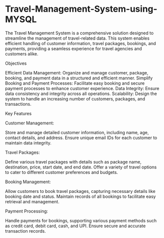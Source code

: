 # Travel-Management-System-using-MYSQL
The Travel Management System is a comprehensive solution designed to streamline the management of travel-related data. This system enables efficient handling of customer information, travel packages, bookings, and payments, providing a seamless experience for travel agencies and customers alike.

Objectives

Efficient Data Management: Organize and manage customer, package, booking, and payment data in a structured and efficient manner.
Simplify Booking and Payment Processes: Facilitate easy booking and secure payment processes to enhance customer experience.
Data Integrity: Ensure data consistency and integrity across all operations.
Scalability: Design the system to handle an increasing number of customers, packages, and transactions.

Key Features

Customer Management:

Store and manage detailed customer information, including name, age, contact details, and address.
Ensure unique email IDs for each customer to maintain data integrity.

Travel Packages:

Define various travel packages with details such as package name, destination, price, start date, and end date.
Offer a variety of travel options to cater to different customer preferences and budgets.

Booking Management:

Allow customers to book travel packages, capturing necessary details like booking date and status.
Maintain records of all bookings to facilitate easy retrieval and management.

Payment Processing:

Handle payments for bookings, supporting various payment methods such as credit card, debit card, cash, and UPI.
Ensure secure and accurate transaction records.
